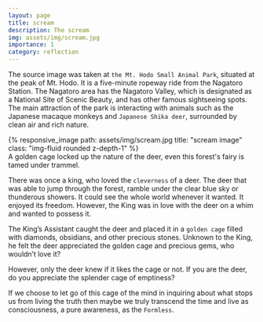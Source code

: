 ```yaml
---
layout: page
title: scream
description: The scream
img: assets/img/scream.jpg
importance: 1
category: reflection
---
```


The source image was taken at `the Mt. Hodo Small Animal Park`, situated at the peak of Mt. Hodo. It is a five-minute ropeway ride from the Nagatoro Station. The Nagatoro area has the Nagatoro Valley, which is designated as a National Site of Scenic Beauty, and has other famous sightseeing spots. The main attraction of the park is interacting with animals such as the Japanese macaque monkeys and `Japanese Shika deer`, surrounded by clean air and rich nature.
<div class="row">
    <div class="col-sm mt-3 mt-md-0">
        {% responsive_image path: assets/img/scream.jpg title: "scream image" class: "img-fluid rounded z-depth-1" %}
    </div>
</div>
<div class="caption">
    A golden cage locked up the nature of the deer, even this forest's fairy is tamed under trammel.
</div>

There was once a king, who loved the `cleverness` of a deer. The deer that was able to jump through the forest, ramble under the clear blue sky or thunderous showers. It could see the whole world whenever it wanted. It enjoyed its freedom. However, the King was in love with the deer on a whim and wanted to possess it.

The King’s Assistant caught the deer and placed it in a `golden cage` filled with diamonds, obsidians, and other precious stones. Unknown to the King, he felt the deer appreciated the golden cage and precious gems, who wouldn’t love it? 

However, only the deer knew if it likes the cage or not. If you are the deer, do you appreciate the splender cage of emptiness?

If we choose to let go of this cage of the mind in inquiring about what stops us from living the truth then maybe we truly transcend the time and live as consciousness, a pure awareness, as the `Formless`.